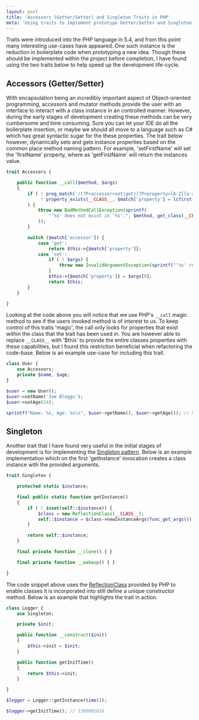 ```yaml
---
layout: post
title: 'Accessors (Getter/Setter) and Singleton Traits in PHP'
meta: 'Using traits to implement prototype Getter/Setter and Singleton capabilities.'
---
```


Traits were introduced into the PHP language in 5.4, and from this point many interesting use-cases have appeared.
One such instance is the reduction in boilerplate code when prototyping a new idea.
Though these should be implemented within the project before completion, I have found using the two traits below to help speed up the development life-cycle.

<!--more-->

## Accessors (Getter/Setter)

With encapsulation being an incredibly important aspect of Object-oriented programming, accessors and mutator methods provide the user with an interface to interact with a class instance in an controlled manner.
However, during the early stages of development creating these methods can be very cumbersome and time consuming.
Sure you can let your IDE do all the boilerplate insertion, or maybe we should all move to a language such as C# which has great syntactic sugar for the these properties.
The trait below however, dynamically sets and gets instance properties based on the common place method naming pattern.
For example, 'setFirstName' will set the 'firstName' property, where as 'getFirstName' will return the instances value.

```php
trait Accessors {

    public function __call($method, $args)
    {
        if ( ! preg_match('/(?P<accessor>set|get)(?P<property>[A-Z][a-zA-Z0-9]*)/', $method, $match) ||
             ! property_exists(__CLASS__, $match['property'] = lcfirst($match['property']))
        ) {
            throw new BadMethodCallException(sprintf(
                "'%s' does not exist in '%s'.", $method, get_class(__CLASS__)
            ));
        }

        switch ($match['accessor']) {
            case 'get':
                return $this->{$match['property']};
            case 'set':
                if ( ! $args) {
                    throw new InvalidArgumentException(sprintf("'%s' requires an argument value.", $method));
                }
                $this->{$match['property']} = $args[0];
                return $this;
        }
    }

}
```

Looking at the code above you will notice that we use PHP's `__call` magic method to see if the users invoked method is of interest to us.
To keep control of this traits 'magic', the call only looks for properties that exist within the class that the trait has been used in.
You are however able to replace `__CLASS__` with '$this' to provide the entire classes properties with these capabilities, but I found this restriction beneficial when refactoring the code-base.
Below is an example use-case for including this trait.

```php
class User {
    use Accessors;
    private $name, $age;
}

$user = new User();
$user->setName('Joe Bloggs');
$user->setAge(24);

sprintf("Name: %s, Age: %s\n", $user->getName(), $user->getAge()); // Name: Joe Bloggs, Age: 24
```

## Singleton

Another trait that I have found very useful in the initial stages of development is for implementing the [Singleton pattern](http://en.wikipedia.org/wiki/Singleton_pattern).
Below is an example implementation which on the first 'getInstance' invocation creates a class instance with the provided arguments.

```php
trait Singleton {

    protected static $instance;

    final public static function getInstance()
    {
        if ( ! isset(self::$instance)) {
            $class = new ReflectionClass(__CLASS__);
            self::$instance = $class->newInstanceArgs(func_get_args());
        }

        return self::$instance;
    }

    final private function __clone() { }

    final private function __wakeup() { }

}
```

The code snippet above uses the [ReflectionClass](http://www.php.net/manual/en/class.reflectionclass.php) provided by PHP to enable classes it is incorporated into still define a unique constructor method.
Below is an example that highlights the trait in action.

```php
class Logger {
    use Singleton;

    private $init;

    public function __construct($init)
    {
        $this->init = $init;
    }

    public function getInitTime()
    {
        return $this->init;
    }

}

$logger = Logger::getInstance(time());

$logger->getInitTime(); // 1390901816
```
